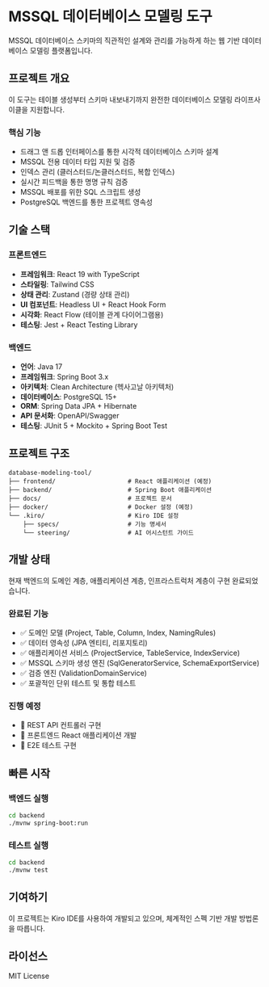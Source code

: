 # MSSQL 데이터베이스 모델링 도구

MSSQL 데이터베이스 스키마의 직관적인 설계와 관리를 가능하게 하는 웹 기반 데이터베이스 모델링 플랫폼입니다.

## 프로젝트 개요

이 도구는 테이블 생성부터 스키마 내보내기까지 완전한 데이터베이스 모델링 라이프사이클을 지원합니다.

### 핵심 기능
- 드래그 앤 드롭 인터페이스를 통한 시각적 데이터베이스 스키마 설계
- MSSQL 전용 데이터 타입 지원 및 검증
- 인덱스 관리 (클러스터드/논클러스터드, 복합 인덱스)
- 실시간 피드백을 통한 명명 규칙 검증
- MSSQL 배포를 위한 SQL 스크립트 생성
- PostgreSQL 백엔드를 통한 프로젝트 영속성

## 기술 스택

### 프론트엔드
- **프레임워크**: React 19 with TypeScript
- **스타일링**: Tailwind CSS
- **상태 관리**: Zustand (경량 상태 관리)
- **UI 컴포넌트**: Headless UI + React Hook Form
- **시각화**: React Flow (테이블 관계 다이어그램용)
- **테스팅**: Jest + React Testing Library

### 백엔드
- **언어**: Java 17
- **프레임워크**: Spring Boot 3.x
- **아키텍처**: Clean Architecture (헥사고날 아키텍처)
- **데이터베이스**: PostgreSQL 15+
- **ORM**: Spring Data JPA + Hibernate
- **API 문서화**: OpenAPI/Swagger
- **테스팅**: JUnit 5 + Mockito + Spring Boot Test

## 프로젝트 구조

```
database-modeling-tool/
├── frontend/                    # React 애플리케이션 (예정)
├── backend/                     # Spring Boot 애플리케이션
├── docs/                        # 프로젝트 문서
├── docker/                      # Docker 설정 (예정)
└── .kiro/                       # Kiro IDE 설정
    ├── specs/                   # 기능 명세서
    └── steering/                # AI 어시스턴트 가이드
```

## 개발 상태

현재 백엔드의 도메인 계층, 애플리케이션 계층, 인프라스트럭처 계층이 구현 완료되었습니다.

### 완료된 기능
- ✅ 도메인 모델 (Project, Table, Column, Index, NamingRules)
- ✅ 데이터 영속성 (JPA 엔티티, 리포지토리)
- ✅ 애플리케이션 서비스 (ProjectService, TableService, IndexService)
- ✅ MSSQL 스키마 생성 엔진 (SqlGeneratorService, SchemaExportService)
- ✅ 검증 엔진 (ValidationDomainService)
- ✅ 포괄적인 단위 테스트 및 통합 테스트

### 진행 예정
- 🔄 REST API 컨트롤러 구현
- 🔄 프론트엔드 React 애플리케이션 개발
- 🔄 E2E 테스트 구현

## 빠른 시작

### 백엔드 실행

```bash
cd backend
./mvnw spring-boot:run
```

### 테스트 실행

```bash
cd backend
./mvnw test
```

## 기여하기

이 프로젝트는 Kiro IDE를 사용하여 개발되고 있으며, 체계적인 스펙 기반 개발 방법론을 따릅니다.

## 라이선스

MIT License